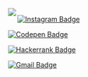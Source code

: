 <img align="left" src="https://user-images.githubusercontent.com/37278803/112492998-86a0e400-8d60-11eb-9359-994bb6b09024.png">

[![Instagram Badge](https://img.shields.io/badge/-@RomPinheiro-303030?style=social&logo=Instagram)](https://www.instagram.com/rompinheiro)  

[![Codepen Badge](https://img.shields.io/badge/-@PinheiroCosta-303030?style=social&logo=Codepen)](https://codepen.io/pinheirocosta)  

[![Hackerrank Badge](https://img.shields.io/badge/-@PinheiroCosta-303030?style=social&logo=Hackerrank)](https://www.hackerrank.com/Pinheirocosta)  

[![Gmail Badge](https://img.shields.io/badge/-romulopinheirocosta@gmail.com-303030?style=social&logo=Gmail)](mailto:romulopinheirocosta@gmail.com)  
